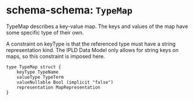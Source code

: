 # schema-schema: `TypeMap`

TypeMap describes a key-value map.
The keys and values of the map have some specific type of their own.

A constraint on keyType is that the referenced type must have a string
representation kind. The IPLD Data Model only allows for string keys on maps,
so this constraint is imposed here.


```ipldsch
type TypeMap struct {
	keyType TypeName
	valueType TypeTerm
	valueNullable Bool (implicit "false")
	representation MapRepresentation
}
```
